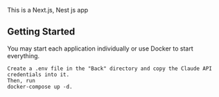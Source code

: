 This is a Next.js, Nest js app

## Getting Started

You may start each application individually or use Docker to start everything.

```
Create a .env file in the "Back" directory and copy the Claude API credentials into it.
Then, run 
docker-compose up -d.


```